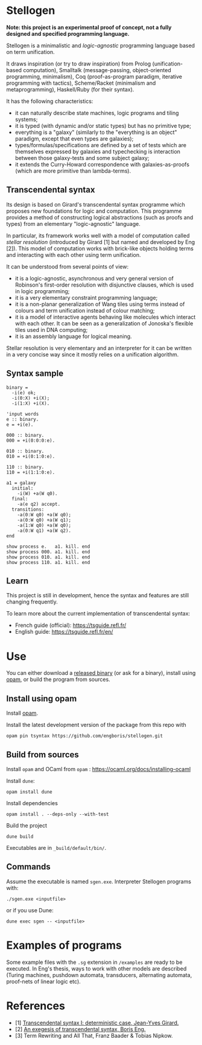 # Stellogen

**Note: this project is an experimental proof of concept, not a fully
designed and specified programming language.**

Stellogen is a minimalistic and *logic-agnostic* programming language based on
term unification.

It draws inspiration (or try to draw inspiration) from Prolog
(unification-based computation), Smalltalk (message-passing, object-oriented
programming, minimalism), Coq (proof-as-program paradigm, iterative programming
with tactics), Scheme/Racket (minimalism and metaprogramming), Haskell/Ruby
(for their syntax).

It has the following characteristics:
- it can naturally describe state machines, logic programs and tiling systems;
- it is typed (with dynamic and/or static types) but has no primitive type;
- everything is a "galaxy" (similarly to the "everything is an object" paradigm,
except that even types are galaxies);
- types/formulas/specifications are defined by a set of tests which are
themselves expressed by galaxies and typechecking is interaction between those
galaxy-tests and some subject galaxy;
- it extends the Curry-Howard correspondence with galaxies-as-proofs (which are
more primitive than lambda-terms).

## Transcendental syntax

Its design is based on Girard's transcendental syntax programme which proposes
new foundations for logic and computation. This programme provides a method of
constructing logical abstractions (such as proofs and types) from an elementary
"logic-agnostic" language.

In particular, its framework works well with a model of computation called
*stellar resolution* (introduced by Girard [1] but named and developed by Eng
[2]). This model of computation works with brick-like objects holding terms and
interacting with each other using term unification.

It can be understood from several points of view:
- it is a logic-agnostic, asynchronous and very general version of Robinson's
first-order resolution with disjunctive clauses, which is used in logic
programming;
- it is a very elementary constraint programming language;
- it is a non-planar generalization of Wang tiles using terms instead of
colours and term unification instead of colour matching;
- it is a model of interactive agents behaving like molecules which interact
with each other. It can be seen as a generalization of Jonoska's flexible tiles
used in DNA computing;
- it is an assembly language for logical meaning.

Stellar resolution is very elementary and an interpreter for it can be written
in a very concise way since it mostly relies on a unification algorithm.

## Syntax sample

```
binary =
  -i(e) ok;
  -i(0:X) +i(X);
  -i(1:X) +i(X).

'input words
e :: binary.
e = +i(e).

000 :: binary.
000 = +i(0:0:0:e).

010 :: binary.
010 = +i(0:1:0:e).

110 :: binary.
110 = +i(1:1:0:e).

a1 = galaxy
  initial:
    -i(W) +a(W q0).
  final:
    -a(e q2) accept.
  transitions:
    -a(0:W q0) +a(W q0);
    -a(0:W q0) +a(W q1);
    -a(1:W q0) +a(W q0);
    -a(0:W q1) +a(W q2).
end

show process e.   a1. kill. end
show process 000. a1. kill. end
show process 010. a1. kill. end
show process 110. a1. kill. end
```

## Learn

This project is still in development, hence the syntax and features are still
changing frequently.

To learn more about the current implementation of transcendental syntax:
- French guide (official): https://tsguide.refl.fr/
- English guide: https://tsguide.refl.fr/en/

# Use

You can either download a
[released binary](https://github.com/engboris/stellogen/releases)
(or ask for a binary), install using
[opam](https://opam.ocaml.org/), or build the program from sources.

## Install using opam

Install [opam](https://ocaml.org/docs/installing-ocaml).

Install the latest development version of the package from this repo with

```
opam pin tsyntax https://github.com/engboris/stellogen.git
```

## Build from sources

Install `opam` and OCaml from `opam` : https://ocaml.org/docs/installing-ocaml

Install `dune`:
```
opam install dune
```

Install dependencies
```
opam install . --deps-only --with-test
```

Build the project
```
dune build
```

Executables are in `_build/default/bin/`.

## Commands

Assume the executable is named `sgen.exe`. Interpreter Stellogen programs with:

```
./sgen.exe <inputfile>
```

or if you use Dune:

```
dune exec sgen -- <inputfile>
```

# Examples of programs

Some example files with the `.sg` extension in `/examples` are ready to be
executed. In Eng's thesis, ways to work with other models are described
(Turing machines, pushdown automata, transducers, alternating automata,
proof-nets of linear logic etc).

# References

- [1] [Transcendental syntax I: deterministic case, Jean-Yves Girard.](https://girard.perso.math.cnrs.fr/trsy1.pdf)
- [2] [An exegesis of transcendental syntax, Boris Eng.](https://hal.science/tel-04179276v1)
- [3] Term Rewriting and All That, Franz Baader & Tobias Nipkow.
